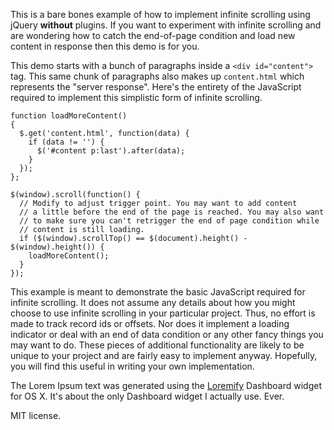 This is a bare bones example of how to implement infinite scrolling using jQuery **without** plugins. If you want to experiment with infinite scrolling and are wondering how to catch the end-of-page condition and load new content in response then this demo is for you. 

This demo starts with a bunch of paragraphs inside a `<div id="content">` tag. This  same chunk of paragraphs also makes up `content.html` which represents the "server response". Here's the entirety of the JavaScript required to implement this simplistic form of infinite scrolling.

    function loadMoreContent()
    {
      $.get('content.html', function(data) {
        if (data != '') {
          $('#content p:last').after(data);
        }
      });
    };

    $(window).scroll(function() {
      // Modify to adjust trigger point. You may want to add content
      // a little before the end of the page is reached. You may also want
      // to make sure you can't retrigger the end of page condition while
      // content is still loading.
      if ($(window).scrollTop() == $(document).height() - $(window).height()) {
        loadMoreContent();
      }
    });

This example is meant to demonstrate the basic JavaScript required for infinite scrolling. It does not assume any details about how you might choose to use infinite scrolling in your particular project. Thus, no effort is made to track record ids or offsets. Nor does it implement a loading indicator or deal with an end of data condition or any other fancy things you may want to do. These pieces of additional functionality are likely to be unique to your project and are fairly easy to implement anyway. Hopefully, you will find this useful in writing your own implementation.

The Lorem Ipsum text was generated using the [Loremify](http://tobiasahlin.com/blog/introducing-loremify/) Dashboard widget for OS X. It's about the only Dashboard widget I actually use. Ever.

MIT license.
